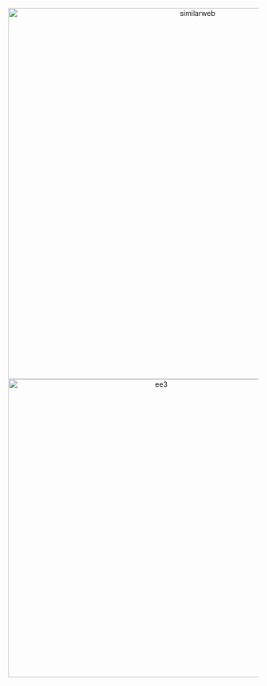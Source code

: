 <p align="center">

<img width="746" alt="similarweb" src="https://github.com/shithi30/CompetionAnalysis-SimilarWeb-Traffic-EagleEye/assets/43873081/a881a6bf-f572-4b50-b467-71b95e675628">

<img width="600" alt="ee3" src="https://github.com/shithi30/CompetionAnalysis-SimilarWeb-Traffic-EagleEye/assets/43873081/bc6d7e8f-aa67-4898-9ab5-19c757e495a5">

</p>

